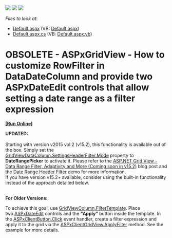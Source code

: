 <!-- default badges list -->
![](https://img.shields.io/endpoint?url=https://codecentral.devexpress.com/api/v1/VersionRange/134059631/14.1.6%2B)
[![](https://img.shields.io/badge/Open_in_DevExpress_Support_Center-FF7200?style=flat-square&logo=DevExpress&logoColor=white)](https://supportcenter.devexpress.com/ticket/details/T151313)
[![](https://img.shields.io/badge/📖_How_to_use_DevExpress_Examples-e9f6fc?style=flat-square)](https://docs.devexpress.com/GeneralInformation/403183)
<!-- default badges end -->
<!-- default file list -->
*Files to look at*:

* [Default.aspx](./CS/Default.aspx) (VB: [Default.aspx](./VB/Default.aspx))
* [Default.aspx.cs](./CS/Default.aspx.cs) (VB: [Default.aspx.vb](./VB/Default.aspx.vb))
<!-- default file list end -->
# OBSOLETE - ASPxGridView - How to customize RowFilter in DataDateColumn and provide two ASPxDateEdit controls that allow setting a date range as a filter expression
<!-- run online -->
**[[Run Online]](https://codecentral.devexpress.com/t151313)**
<!-- run online end -->


<p><strong>UPDATED:</strong><br><br>Starting with version v2015 vol 2 (v15.2), this functionality is available out of the box. Simply set the <a href="https://documentation.devexpress.com/#AspNet/DevExpressWebGridViewDataColumnHeaderFilterSettings_Modetopic">GridViewDataColumn.SettingsHeaderFilter.Mode</a> property to <strong>DateRangePicker</strong> to activate it. Please refer to the <a href="https://community.devexpress.com/blogs/aspnet/archive/2015/11/10/asp-net-grid-view-data-range-filter-adaptivity-and-more-coming-soon-in-v15-2.aspx">ASP.NET Grid View - Data Range Filter, Adaptivity and More (Coming soon in v15.2)</a> blog post and the <a href="http://demos.devexpress.com/ASPxGridViewDemos/Filtering/DateRangeHeaderFilter.aspx">Date Range Header Filter</a> demo for more information.<br>If you have version v15.2+ available, consider using the built-in functionality instead of the approach detailed below.</p>
<p><br><strong>For Older Versions:</strong></p>
<p>To achieve this goal, use <a href="https://documentation.devexpress.com/#AspNet/DevExpressWebASPxGridViewGridViewColumn_FilterTemplatetopic">GridViewColumn.FilterTemplate</a>. Place two <a href="https://documentation.devexpress.com/#AspNet/clsDevExpressWebASPxEditorsASPxDateEdittopic">ASPxDateEdit</a> controls and the <strong>"Apply" </strong>button inside the template. In the <a href="https://documentation.devexpress.com/#AspNet/DevExpressWebASPxEditorsScriptsASPxClientButton_Clicktopic">ASPxClientButton.Click</a> event handler, create a filter expression and apply it to the grid via the <a href="https://documentation.devexpress.com/#AspNet/DevExpressWebASPxGridViewScriptsASPxClientGridView_ApplyFiltertopic">ASPxClientGridView.ApplyFilter</a> method. See the example for more details. </p>

<br/>



